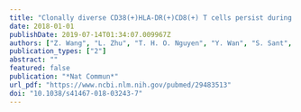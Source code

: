 ```yaml
---
title: "Clonally diverse CD38(+)HLA-DR(+)CD8(+) T cells persist during fatal H7N9 disease"
date: 2018-01-01
publishDate: 2019-07-14T01:34:07.009967Z
authors: ["Z. Wang", "L. Zhu", "T. H. O. Nguyen", "Y. Wan", "S. Sant", "S. M. Quinones-Parra", "J. C. Crawford", "A. A. Eltahla", "S. Rizzetto", "R. A. Bull", "C. Qiu", "M. Koutsakos", "E. B. Clemens", "L. Loh", "T. Chen", "L. Liu", "P. Cao", "Y. Ren", "L. Kedzierski", "T. Kotsimbos", "J. M. McCaw", "N. L. La Gruta", "S. J. Turner", "A. C. Cheng", "F. Luciani", "X. Zhang", "P. C. Doherty", "P. G. Thomas", "J. Xu", "K. Kedzierska"]
publication_types: ["2"]
abstract: ""
featured: false
publication: "*Nat Commun*"
url_pdf: "https://www.ncbi.nlm.nih.gov/pubmed/29483513"
doi: "10.1038/s41467-018-03243-7"
---
```


